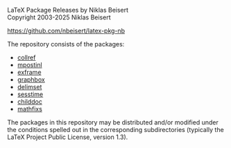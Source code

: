 LaTeX Package Releases by Niklas Beisert  
Copyright 2003-2025 Niklas Beisert

<https://github.com/nbeisert/latex-pkg-nb>

The repository consists of the packages:

* [collref](https://ctan.org/pkg/collref)
* [mpostinl](https://ctan.org/pkg/mpostinl)
* [exframe](https://ctan.org/pkg/exframe)
* [graphbox](https://ctan.org/pkg/graphbox)
* [delimset](https://ctan.org/pkg/delimset)
* [sesstime](https://ctan.org/pkg/sesstime)
* [childdoc](https://ctan.org/pkg/childdoc)
* [mathfixs](https://ctan.org/pkg/mathfixs)

The packages in this repository may be distributed and/or modified
under the conditions spelled out in the corresponding subdirectories
(typically the LaTeX Project Public License, version 1.3).

